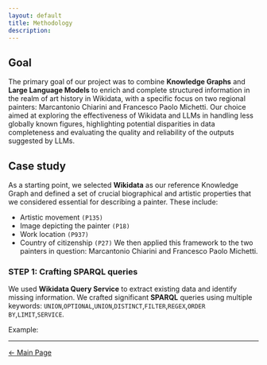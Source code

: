 ```yaml
---
layout: default
title: Methodology
description:
---
```


## Goal
The primary goal of our project was to combine **Knowledge Graphs** and **Large Language Models** to enrich and complete structured information in the realm of art history in Wikidata, with a specific focus on two regional painters: Marcantonio Chiarini and Francesco Paolo Michetti. Our choice aimed at exploring the effectiveness of Wikidata and LLMs in handling less globally known figures, highlighting potential disparities in data completeness and evaluating the quality and reliability of the outputs suggested by LLMs.

## Case study
As a starting point, we selected **Wikidata** as our reference Knowledge Graph and defined a set of crucial biographical and artistic properties that we considered essential for describing a painter. These include:
* Artistic movement <code class="language-plaintext highlighter-rouge">(P135)</code>
* Image depicting the painter <code class="language-plaintext highlighter-rouge">(P18)</code>
* Work location <code class="language-plaintext highlighter-rouge">(P937)</code>
* Country of citizenship <code class="language-plaintext highlighter-rouge">(P27)</code>
We then applied this framework to the two painters in question: Marcantonio Chiarini and Francesco Paolo Michetti. 
	
### STEP 1: Crafting SPARQL queries
We used **Wikidata Query Service** to extract existing data and identify missing information.
We crafted significant **SPARQL** queries using multiple keywords:
<code class="language-plaintext highlighter-rouge">UNION</code>,<code class="language-plaintext highlighter-rouge">OPTIONAL</code>,<code class="language-plaintext highlighter-rouge">UNION</code>,<code class="language-plaintext highlighter-rouge">DISTINCT</code>,<code class="language-plaintext highlighter-rouge">FILTER</code>,<code class="language-plaintext highlighter-rouge">REGEX</code>,<code class="language-plaintext highlighter-rouge">ORDER BY</code>,<code class="language-plaintext highlighter-rouge">LIMIT</code>,<code class="language-plaintext highlighter-rouge">SERVICE</code>.

Example:


***

[← Main Page](./)
